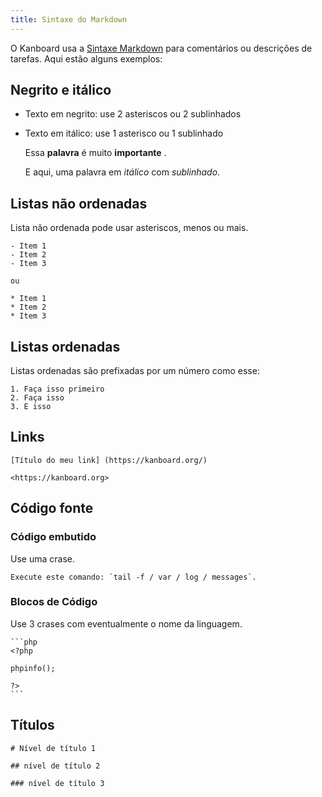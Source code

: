 ```yaml
---
title: Sintaxe do Markdown
---
```


O Kanboard usa a [Sintaxe Markdown](http://en.wikipedia.org/wiki/Markdown) para comentários ou
descrições de tarefas. Aqui estão alguns exemplos:

Negrito e itálico
-----------------

-   Texto em negrito: use 2 asteriscos ou 2 sublinhados
-   Texto em itálico: use 1 asterisco ou 1 sublinhado

    Essa **palavra** é muito __importante__ .

    E aqui, uma palavra em *itálico* com _sublinhado_.

Listas não ordenadas
--------------------

Lista não ordenada pode usar asteriscos, menos ou mais.

    - Item 1
    - Item 2
    - Item 3

    ou

    * Item 1
    * Item 2
    * Item 3

Listas ordenadas
----------------

Listas ordenadas são prefixadas por um número como esse:

    1. Faça isso primeiro
    2. Faça isso
    3. E isso

Links
-----

    [Título do meu link] (https://kanboard.org/)

    <https://kanboard.org>

Código fonte
------------

### Código embutido

Use uma crase.

    Execute este comando: `tail -f / var / log / messages`.

### Blocos de Código

Use 3 crases com eventualmente o nome da linguagem.

    ```php
    <?php

    phpinfo();

    ?>
    ```

Títulos
-------

    # Nível de título 1

    ## nível de título 2

    ### nível de título 3
